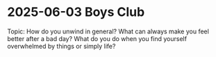 # 2025-06-03 Boys Club

Topic:  How do you unwind in general? What can always make you feel better after a bad day? What do you do when you find yourself overwhelmed by things or simply life?
